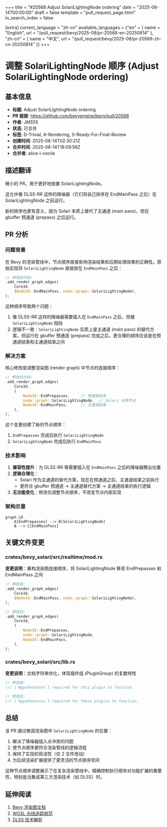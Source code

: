 +++
title = "#20568 Adjust SolariLightingNode ordering"
date = "2025-08-14T00:00:00"
draft = false
template = "pull_request_page.html"
in_search_index = false

[extra]
current_language = "zh-cn"
available_languages = {"en" = { name = "English", url = "/pull_request/bevy/2025-08/pr-20568-en-20250814" }, "zh-cn" = { name = "中文", url = "/pull_request/bevy/2025-08/pr-20568-zh-cn-20250814" }}
+++

# 调整 SolariLightingNode 顺序 (Adjust SolariLightingNode ordering)

## 基本信息
- **标题**: Adjust SolariLightingNode ordering
- **PR 链接**: https://github.com/bevyengine/bevy/pull/20568
- **作者**: JMS55
- **状态**: 已合并
- **标签**: D-Trivial, A-Rendering, S-Ready-For-Final-Review
- **创建时间**: 2025-08-14T02:30:21Z
- **合并时间**: 2025-08-14T18:09:56Z
- **合并者**: alice-i-cecile

## 描述翻译
微小的 PR，用于更好地放置 SolariLightingNode。

这允许像 DLSS-RR 这样的降噪器（它们将自己排序在 EndMainPass 之后）在 SolariLightingNode 之前运行。

新的排序也更有意义，因为 Solari 本质上替代了主通道 (main pass)，但在 gbuffer 预通道 (prepass) 之后运行。

## PR 分析

### 问题背景
在 Bevy 的渲染管线中，节点顺序直接影响渲染结果和后期处理效果的正确性。原始实现将 `SolariLightingNode` 直接放在 `EndMainPass` 之后：

```rust
// 修改前代码:
.add_render_graph_edges(
    Core3d,
    (Node3d::EndMainPass, node::graph::SolariLightingNode),
);
```

这种顺序导致两个问题：
1. 像 DLSS-RR 这样的降噪器需要插入在 `EndMainPass` 之后，但被 `SolariLightingNode` 阻挡
2. 逻辑不一致：`SolariLightingNode` 实质上是主通道 (main pass) 的替代方案，但运行在 gbuffer 预通道 (prepass) 完成之后，更合理的顺序应该是在预通道结束和主通道结束之间

### 解决方案
核心修改是调整渲染图 (render graph) 中节点的连接顺序：

```rust
// 修改后代码:
.add_render_graph_edges(
    Core3d,
    (
        Node3d::EndPrepasses,     // 预通道结束
        node::graph::SolariLightingNode,  // Solari 光照节点
        Node3d::EndMainPass,      // 主通道结束
    ),
);
```

这个变更创建了新的节点顺序：
1. `EndPrepasses` 完成后执行 `SolariLightingNode`
2. `SolariLightingNode` 完成后执行 `EndMainPass`

### 技术影响
1. **兼容性提升**：为 DLSS-RR 等需要插入在 `EndMainPass` 之后的降噪器腾出位置
2. **逻辑合理化**：
   - Solari 作为主通道的替代方案，现在在预通道之后、主通道结束之前执行
   - 更符合 gbuffer 预通道 → 主通道替代方案 → 主通道结束的执行逻辑
3. **无功能变化**：修改仅调整节点顺序，不改变节点内部实现

### 架构示意
```mermaid
graph LR
    A[EndPrepasses] --> B[SolariLightingNode]
    B --> C[EndMainPass]
```

## 关键文件变更

### crates/bevy_solari/src/realtime/mod.rs
**变更说明**：重构渲染图连接顺序，将 SolariLightingNode 移至 EndPrepasses 和 EndMainPass 之间

```rust
// 修改前:
.add_render_graph_edges(
    Core3d,
    (Node3d::EndMainPass, node::graph::SolariLightingNode),
);

// 修改后:
.add_render_graph_edges(
    Core3d,
    (
        Node3d::EndPrepasses,
        node::graph::SolariLightingNode,
        Node3d::EndMainPass,
    ),
);
```

### crates/bevy_solari/src/lib.rs
**变更说明**：文档字符串优化，体现插件组 (PluginGroup) 的复数特性

```rust
// 修改前:
/// [`WgpuFeatures`] required for this plugin to function.

// 修改后:
/// [`WgpuFeatures`] required for these plugins to function.
```

## 总结
该 PR 通过微调渲染图中 `SolariLightingNode` 的位置：
1. 解决了降噪器插入点冲突的问题
2. 使节点顺序更符合渲染管线的逻辑流程
3. 保持了实现的简洁性（仅 2 文件改动）
4. 为后续渲染扩展提供了更灵活的节点排序空间

这种节点顺序调整展示了在复杂渲染管线中，精确控制执行顺序对功能扩展的重要性，特别是当集成第三方渲染技术（如 DLSS）时。

## 延伸阅读
1. [Bevy 渲染图文档](https://bevyengine.org/learn/book/features/rendering/render-graph/)
2. [WGSL 光线追踪规范](https://www.w3.org/TR/WGSL/#ray-tracing)
3. [DLSS 技术解析](https://developer.nvidia.com/dlss)